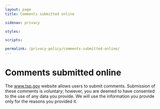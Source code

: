 ```yaml
---
layout: page
title: Comments submitted online

sidenav: privacy

styles:

scripts:

permalink: /privacy-policy/comments-submitted-online/
---
```

# Comments submitted online

The www.tsp.gov website allows users to submit comments. Submission of these comments is voluntary; however, you are deemed to have consented to the use of any data you provide. We will use the information you provide only for the reasons you provided it.

<!-- CONTENT END -->
